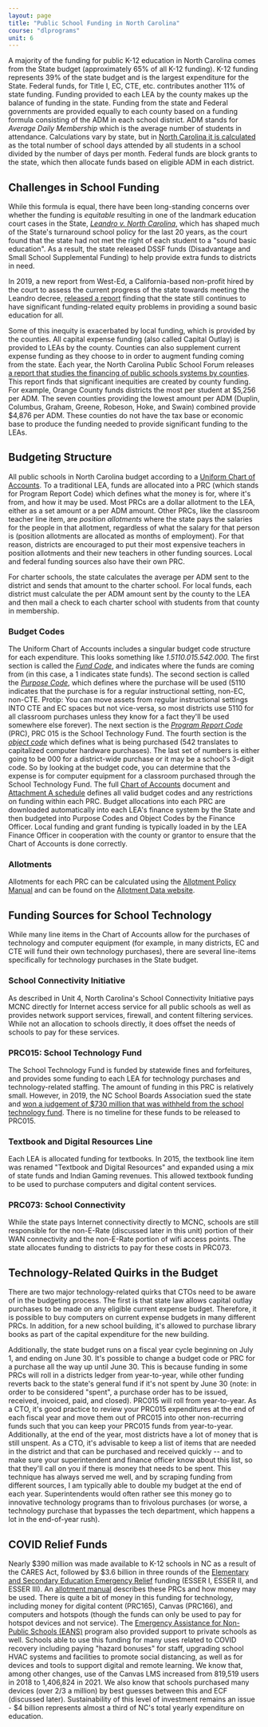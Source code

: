 ```yaml
---
layout: page
title: "Public School Funding in North Carolina"
course: "dlprograms"
unit: 6
---
```

A majority of the funding for public K-12 education in North Carolina comes from the State budget (approximately 65% of all K-12 funding). K-12 funding represents 39% of the state budget and is the largest expenditure for the State.  Federal funds, for Title I, EC, CTE, etc. contributes another 11% of state funding. Funding provided to each LEA by the county makes up the balance of funding in the state. Funding from the state and Federal governments are provided equally to each county based on a funding formula consisting of the ADM in each school district. ADM stands for _Average Daily Membership_ which is the average number of students in attendance. Calculations vary by state, but in [North Carolina it is calculated][1] as the total number of school days attended by all students in a school divided by the number of days per month. Federal funds are block grants to the state, which then allocate funds based on eligible ADM in each district.

## Challenges in School Funding
While this formula is equal, there have been long-standing concerns over whether the funding is _equitable_ resulting in one of the landmark education court cases in the State, [_Leandro v. North Carolina_][2], which has shaped much of the State's turnaround school policy for the last 20 years, as the court found that the state had not met the right of each student to a "sound basic education". As a result, the state released DSSF funds (Disadvantage and Small School Supplemental Funding) to help provide extra funds to districts in need.

In 2019, a new report from West-Ed, a California-based non-profit hired by the court to assess the current progress of the state towards meeting the Leandro decree, [released a report][3] finding that the state still continues to have significant funding-related equity problems in providing a sound basic education for all. 

Some of this inequity is exacerbated by local funding, which is provided by the counties. All capital expense funding (also called Capital Outlay) is provided to LEAs by the county. Counties can also supplement current expense funding as they choose to in order to augment funding coming from the state. Each year, the North Carolina Public School Forum releases [a report that studies the financing of public schools systems by counties][4]. This report finds that significant inequities are created by county funding. For example, Orange County funds districts the most per student at $5,256 per ADM. The seven counties providing the lowest amount per ADM (Duplin, Columbus, Graham, Greene, Robeson, Hoke, and Swain) combined provide $4,876 per ADM. These counties do not have the tax base or economic base to produce the funding needed to provide significant funding to the LEAs. 

## Budgeting Structure
All public schools in North Carolina budget according to a [Uniform Chart of Accounts][5]. To a traditional LEA, funds are allocated into a PRC (which stands for Program Report Code) which defines what the money is for, where it's from, and how it may be used. Most PRCs are a dollar allotment to the LEA, either as a set amount or a per ADM amount. Other PRCs, like the classroom teacher line item, are _position allotments_ where the state pays the salaries for the people in that allotment, regardless of what the salary for that person is (position allotments are allocated as months of employment). For that reason, districts are encouraged to put their most expensive teachers in position allotments and their new teachers in other funding sources. Local and federal funding sources also have their own PRC.

For charter schools, the state calculates the average per ADM sent to the district and sends that amount to the charter school. For local funds, each district must calculate the per ADM amount sent by the county to the LEA and then mail a check to each charter school with students from that county in membership.

### Budget Codes
The Uniform Chart of Accounts includes a singular budget code structure for each expenditure. This looks something like _1.5110.015.542.000._ The first section is called the [_Fund Code_][6], and indicates where the funds are coming from (in this case, a 1 indicates state funds). The second section is called the _[Purpose Code][7]_, which defines where the purchase will be used (5110 indicates that the purchase is for a regular instructional setting, non-EC, non-CTE. Protip: You can move assets from regular instructional settings INTO CTE and EC spaces but not vice-versa, so most districts use 5110 for all classroom purchases unless they know for a fact they'll be used somewhere else forever). The next section is the _[Program Report Code][8]_ (PRC), PRC 015 is the School Technology Fund. The fourth section is the _[object code][9]_ which defines what is being purchased (542 translates to capitalized computer hardware purchases). The last set of numbers is either going to be 000 for a district-wide purchase or it may be a school's 3-digit code. So by looking at the budget code, you can determine that the expense is for computer equipment for a classroom purchased through the School Technology Fund. The full [Chart of Accounts][10] document and [Attachment A schedule][11] defines all valid budget codes and any restrictions on funding  within each PRC. Budget allocations into each PRC are downloaded automatically into each LEA's finance system by the State and then budgeted into Purpose Codes and Object Codes by the Finance Officer. Local funding and grant funding is typically loaded in by the LEA Finance Officer in cooperation with the county or grantor to ensure that the Chart of Accounts is done correctly. 

### Allotments
Allotments for each PRC can be calculated using the [Allotment Policy Manual][12] and can be found on the [Allotment Data website][13].

## Funding Sources for School Technology
While many line items in the Chart of Accounts allow for the purchases of technology and computer equipment (for example, in many districts, EC and CTE will fund their own technology purchases), there are several line-items specifically for technology purchases in the State budget.

### School Connectivity Initiative
As described in Unit 4, North Carolina's School Connectivity Initiative pays MCNC directly for Internet access service for all public schools as well as  provides network support services, firewall, and content filtering services. While not an allocation to schools directly, it does offset the needs of schools to pay for these services.

### PRC015: School Technology Fund
The School Technology Fund is funded by statewide fines and forfeitures, and provides some funding to each LEA for technology purchases and technology-related staffing. The amount of funding in this PRC is relatively small. However, in 2019, the NC School Boards Association sued the state and [won a judgement of $730 million that was withheld from the school technology fund][14]. There is no timeline for these funds to be released to PRC015.

### Textbook and Digital Resources Line
Each LEA is allocated funding for textbooks. In 2015, the textbook line item was renamed "Textbook and Digital Resources" and expanded using a mix of state funds and Indian Gaming revenues. This allowed textbook funding to be used to purchase computers and digital content services.

### PRC073: School Connectivity
While the state pays Internet connectivity directly to MCNC, schools are still responsible for the non-E-Rate (discussed later in this unit) portion of their WAN connectivity and the non-E-Rate portion of wifi access points. The state allocates funding to districts to pay for these costs in PRC073. 

## Technology-Related Quirks in the Budget
There are two major technology-related quirks that CTOs need to be aware of in the budgeting process. The first is that state law allows capital outlay purchases to be made on any eligible current expense budget. Therefore, it is possible to buy computers on current expense budgets in many different PRCs. In addition, for a new school building, it's allowed to purchase library books as part of the capital expenditure for the new building. 

Additionally, the state budget runs on a fiscal year cycle beginning on July 1, and ending on June 30. It's possible to change a budget code or PRC for a purchase all the way up until June 30. This is because funding in some PRCs will roll in a districts ledger from year-to-year, while other funding reverts back to the state's general fund if it's not spent by June 30 (note: in order to be considered "spent", a purchase order has to be issued, received, invoiced, paid, and closed). PRC015 will roll from year-to-year. As a CTO, it's good practice to review your PRC015 expenditures at the end of each fiscal year and move them out of PRC015 into other non-recurring funds such that you can keep your PRC015 funds from year-to-year. Additionally, at the end of the year, most districts have a lot of money that is still unspent. As a CTO, it's advisable to keep a list of items that are needed in the district and that can be purchased and received quickly -- and to make sure your superintendent and finance officer know about this list, so that they'll call on you if there is money that needs to be spent. This technique has always served me well, and by scraping funding from different sources, I am typically able to double my budget at the end of each year. Superintendents would often rather see this money go to innovative technology programs than to frivolous purchases (or worse, a technology purchase that bypasses the tech department, which happens a lot in the end-of-year rush). 

## COVID Relief Funds
Nearly $390 million was made available to K-12 schools in NC as a result of the CARES Act, followed by $3.6 billion in three rounds of the [Elementary and Secondary Education Emergency Relief](https://oese.ed.gov/offices/education-stabilization-fund/elementary-secondary-school-emergency-relief-fund/) funding (ESSER I, ESSER II, and ESSER III). An [allotment manual][15] describes these PRCs and how money may be used. There is quite a bit of money in this funding for technology, including money for digital content (PRC165), Canvas (PRC166), and computers and hotspots (though the funds can only be used to pay for hotspot devices and not service). The [Emergency Assistance for Non-Public Schools (EANS)](https://www.dpi.nc.gov/districts-schools/federal-program-monitoring/emergency-assistance-nonpublic-schools-eans) program also provided support to private schools as well. Schools able to use this funding for many uses related to COVID recovery including paying "hazard bonuses" for staff, upgrading school HVAC systems and facilities to promote social distancing, as well as for devices and tools to support digital and remote learning. We know that, among other changes, use of the Canvas LMS increased from 819,519 users in 2018 to 1,406,824 in 2021. We also know that schools purchased many devices (over 2/3 a million) by best guesses between this and ECF (discussed later). Sustainability of this level of investment remains an issue - $4 billion represents almost a third of NC's total yearly expenditure on education. 

[1]:	https://www.dpi.nc.gov/districts-schools/district-operations/financial-and-business-services/demographics-and-finances/student-accounting-data
[2]:	https://law.justia.com/cases/north-carolina/supreme-court/1997/179pa96-0.html
[3]:	https://www.ncforum.org/wp-content/uploads/2019/12/Sound-Basic-Education-for-All-An-Action-Plan-for-North-Carolina.pdf
[4]:	https://www.ncforum.org/lsfs/
[5]:	https://www.dpi.nc.gov/districts-schools/district-operations/financial-and-business-services/school-district-finance-operations/chart-accounts#working-documents-fy-2022-2023
[6]:	https://files.nc.gov/dpi/documents/fbs/finance/reporting/coa/2020/fundcodes.pdf
[7]:	https://www.dpi.nc.gov/media/15665/download?attachment
[8]:	https://www.dpi.nc.gov/media/15785/download?attachment
[9]:	https://www.dpi.nc.gov/media/15345/download?attachment
[10]:	https://www.dpi.nc.gov/documents/fbs/finance/reporting/coa/coa-10-06-2022xls/download?attachment
[11]:	https://schfin.dpi.state.nc.us/ReportDownload/AttachAExcel
[12]:	https://www.dpi.nc.gov/media/8595/download
[13]:	http://apps.schools.nc.gov/ords/f?p=144:1::::::
[14]:	https://www.carolinajournal.com/news-article/court-gives-the-state-more-time-to-pay-730-million-judgment-in-lawsuit-over-school-technology-funds/
[15]:	https://www.dpi.nc.gov/districts-schools/district-operations/financial-and-business-services/covid-funds#esser-iii

